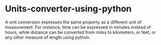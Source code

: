 # Units-converter-using-python
A unit conversion expresses the same property as a different unit of measurement. For instance, time can be expressed in minutes instead of hours, while distance can be converted from miles to kilometers, or feet, or any other measure of length using python.
